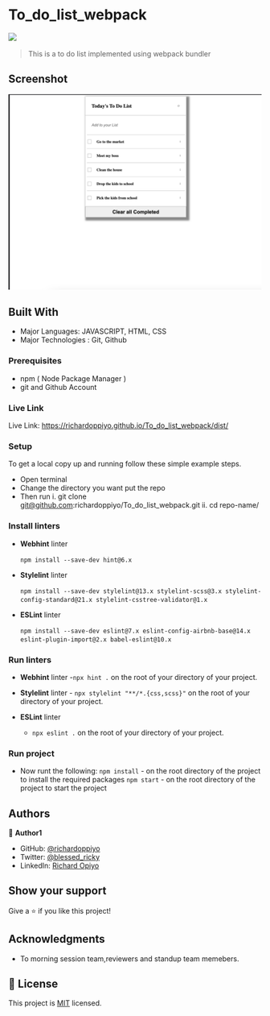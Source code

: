 # To_do_list_webpack

![](https://img.shields.io/badge/Microverse-blueviolet)

> This is a to do list implemented using webpack bundler

## Screenshot

![screenshot](./Screenshot.png)
<!-- ![screenshot](./images/b.png)
![screenshot](./images/c.png) -->

## Built With
- Major Languages: JAVASCRIPT, HTML, CSS
- Major Technologies : Git, Github

### Prerequisites
- npm ( Node Package Manager )
- git and Github Account

### Live Link
Live Link: https://richardoppiyo.github.io/To_do_list_webpack/dist/

### Setup
To get a local copy up and running follow these simple example steps.
- Open terminal
- Change the directory you want put the repo
- Then run
  i. git clone git@github.com:richardoppiyo/To_do_list_webpack.git
  ii. cd repo-name/

### Install linters
- **Webhint** linter

  `npm install --save-dev hint@6.x`

- **Stylelint** linter

  `npm install --save-dev stylelint@13.x stylelint-scss@3.x stylelint-config-standard@21.x stylelint-csstree-validator@1.x`

- **ESLint** linter

  `npm install --save-dev eslint@7.x eslint-config-airbnb-base@14.x eslint-plugin-import@2.x babel-eslint@10.x`


### Run linters
- **Webhint** 
linter -`npx hint .` on the root of your directory of your project.

- **Stylelint** 
linter - `npx stylelint "**/*.{css,scss}"` on the root of your directory of your project.

- **ESLint** linter
  - `npx eslint .` on the root of your directory of your project.


### Run project
- Now runt the following:
 `npm install`  - on the root directory of the project to install the required packages
 `npm start`   - on the root directory of the project to start the project 

## Authors

👤 **Author1**

- GitHub: [@richardoppiyo](https://github.com/richardoppiyo)
- Twitter: [@blessed_ricky](https://twitter.com/blessed_ricky)
- LinkedIn: [Richard Opiyo](https://linkedin.com/in/richardoppiyo)


## Show your support

Give a ⭐️ if you like this project!

## Acknowledgments

- To morning session team,reviewers and standup team memebers.

## 📝 License

This project is [MIT](./MIT.md) licensed.
